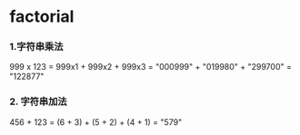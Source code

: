# factorial

### 1.字符串乘法

999 x 123 = 999x1 + 999x2 + 999x3 = "000999" + "019980" + "299700" = "122877"

### 2. 字符串加法

456 + 123 = (6 + 3) + (5 + 2) + (4 + 1) = "579" 